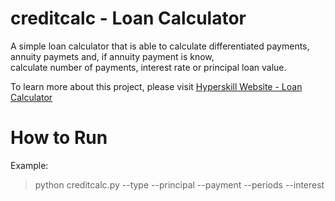# creditcalc - Loan Calculator
A simple loan calculator that is able to calculate differentiated payments, annuity paymets and, if annuity payment is know, \
calculate number of payments, interest rate or principal loan value.

To learn more about this project, please visit [Hyperskill Website - Loan Calculator](https://hyperskill.org/projects/90?track=2)
# How to Run
Example:
  >python creditcalc.py --type --principal --payment --periods --interest
  
